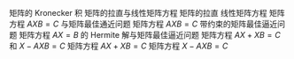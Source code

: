 
矩阵的 Kronecker 积
矩阵的拉直与线性矩阵方程
	矩阵的拉直
	线性矩阵方程
矩阵方程 ${AXB=C}$ 与矩阵最佳通近问题
	矩阵方程 $AXB=C$
	带约束的矩阵最佳逼近问题
矩阵方程 $AX=B$ 的 Hermite 解与矩阵最佳逼近问题
矩阵方程 $AX+XB=C$ 和 $X-AXB=C$
	矩阵方程 $AX+XB=C$
	矩阵方程 $X-AXB=C$


